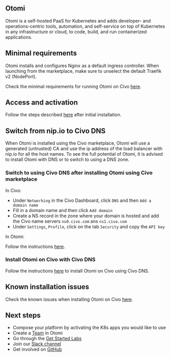 ## Otomi

Otomi is a self-hosted PaaS for Kubernetes and adds developer- and operations-centric tools, automation, and self-service on top of Kubernetes in any infrastructure or cloud, to code, build, and run containerized applications.

## Minimal requirements

Otomi installs and configures Nginx as a default ingress controller. When launching from the marketplace, make sure to unselect the default Traefik v2 (NodePort).

Check the minimal requirements for running Otomi on Civo [here](https://otomi.io/docs/get-started/prerequisites#civo).

## Access and activation

Follow the steps described [here](https://otomi.io/docs/get-started/activation) after initial installation.

## Switch from nip.io to Civo DNS

When Otomi is installed using the Civo marketplace, Otomi will use a generated (untrusted) CA and use the ip address of the load balancer with nip.io for all the host names. To see the full potential of Otomi, it is advised to install Otomi with DNS or to switch to using a DNS zone. 

### Switch to using Civo DNS after installing Otomi using Civo marketplace

In Civo:

* Under `Networking` in the Civo Dashboard, click `DNS` and then `Add a domain name`
* Fill in a domain name and then click `Add domain`
* Create a NS record in the zone where your domain is hosted and add the Civo name servers `ns0.civo.com` ans `ns1.civo.com`
* Under `Settings`, `Profile`, click on the tab `Security` and copy the `API key`

In Otomi:

Follow the instructions [here](https://otomi.io/docs/for-ops/how-to/switch-to-dns).

### Install Otomi on Civo with Civo DNS

Follow the instructions [here](https://otomi.io/docs/for-ops/how-to/install-with-dns#civo-dns) to install Otomi on Civo using Civo DNS.

## Known installation issues

Check the known issues when installing Otomi on Civo [here](https://otomi.io/docs/get-started/known-issues).
## Next steps

* Compose your platform by activating the K8s apps you would like to use
* Create a [Team](https://otomi.io/docs/for-ops/console/teams#creating-new-teams) in Otomi
* Go through the [Get Started Labs](https://otomi.io/docs/for-devs/get-started/overview)
* Join our [Slack channel](https://join.slack.com/t/otomi/shared_invite/zt-1axa4vima-E~LHN36nbLR~ay5r5pGq9A)
* Get involved on [GitHub](https://github.com/redkubes/otomi-core)

